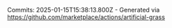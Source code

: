 Commits: 2025-01-15T15:38:13.800Z - Generated via https://github.com/marketplace/actions/artificial-grass
<br>
